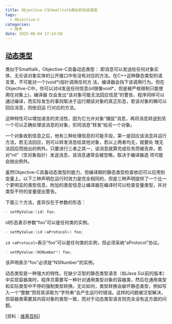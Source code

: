 ```yaml
---
title: Objective-C与Smalltalk类似的动态类型
tags:
  - Objective-C
categories:
  - 技术
date: 2025-06-04 17:14:58
---
```

## [动态类型](#dongtaileixing)
 
类似于Smalltalk，Objective-C具备动态类型： 即消息可以发送给任何对象实体，无论该对象实体的公开接口中有没有对应的方法。在C++这种静态类型的语言里，不可能对一个(void*)指针调用任何方 法，编译器会挡下该调用行为。但在Objective-C中，你可以对id发送任何信息(id很像void*，但是被严格限制只能使用在对象上)，编译器 仅会发出“该对象可能无法回应信息”的警告，程序同样可以通过编译，而实际发生的事则取决于运行期该对象的真正形态，若该对象的确可以回应消息，则依旧运 行对应的方法。

这种特性可以增加语言的灵活性，因为它允许对象“捕捉”消息，再将消息转送到另一个可以正确处理该消息的对象，形同消息“转发”给另一个对象。

一个对象收到信息之后，他有三种处理信息的可能手段，第一是回应该消息并运行方法，若无法回应，则可以转发消息给其他对象，若以上两者均无，就要处 理无法回应而抛出的例外。只要进行三者之其一，该消息就算完成任务而被丢弃。若对“nil”（空对象指针）发送消息，该消息通常会被忽略，取决于编译器选 项可能会抛出例外。

虽然Objective-C具备动态类型的能力，但编译期的静态类型检查依旧可以应用到变量上。以下三种声明在运行时效力是完全相同的，但是三种声明提供了一个比一个更明显的类型信息，附加的类型信息让编译器在编译时可以检查变量类型，并对类型不符的变量提出警告。

下面三个方法，差异仅在于参数的形态：

```c
- setMyValue:(id) foo;
```

id形态表示参数“foo”可以是任何类的实例。

```c
- setMyValue:(id <aProtocol>) foo;
```

`id <aProtocol>`表示“foo”可以是任何类的实例，但必须采纳“aProtocol”协议。

```c
- setMyValue:(NSNumber*) foo;
```

该声明表示“foo”必须是“NSNumber”的实例。

动态类型是一种强大的特性。在缺少泛型的静态类型语言（如Java 5以前的版本）中实现容器类时，程序员需要写一种针对通用类型对象的容器类，然后在通用类型和实际类型中不停的强制类型转换。无论如何，类型转换会破坏静态类型，例如写入一个“整数”而将其读取为“字符串”会产生运行时错误。这样的问题被泛型解决，但容器类需要其内容对象的类型一致，而对于动态类型语言则完全没有这方面的问题。

[资料：[维基百科](https://zh.wikipedia.org/wiki/Objective-C#.E5.8A.A8.E6.80.81.E7.B1.BB.E5.9E.8B)]
